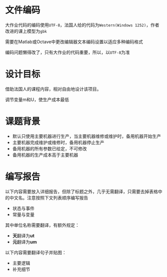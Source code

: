 # 文件编码

大作业代码的编码使用``UTF-8``，法国人给的代码为``Western(Windows 1252)``，作者改进的课上模型为``gbk``

需要在Matlab或Octave中更改编辑器文本编码设置以适应多种编码格式

编码问题懒得改了，只有大作业的代码重要，所以，以``UTF-8``为准

# 设计目标

借助法国人的课程内容，相对自由地设计该项目。

调节变量m和U，使生产成本最低

# 课题背景

- 默认只使用主要机器进行生产，当主要机器维修或维护时，备用机器开始生产
- 主要机器完成维护或维修时，备用机器停止生产
- 备用机器的所有参数已给定，不可修改
- 备用机器的生产成本高于主要机器

# 编写报告

以下内容需要放入详细报告，但除了标题之外，几乎无需翻译，只需要去掉表格中的中文名。注意按照下文列表顺序编写报告

- 状态与事件
- 常量与变量

其中单位名称需要翻译，有额外规定：

- **天**翻译为**ut**
- **元**翻译为**um**

以下内容需要翻译句子并贴图：

- 主要逻辑
- 补充细节

